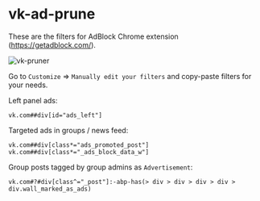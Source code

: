 # vk-ad-prune
These are the filters for AdBlock Chrome extension (https://getadblock.com/).

![vk-pruner](https://drive.google.com/uc?export=view&id=1AA3rtoMfN87DnSK_rc7XA3-_jmnImzmu)

Go to `Customize` => `Manually edit your filters` and copy-paste filters for your needs.

Left panel ads:
```
vk.com##div[id="ads_left"]
```
Targeted ads in groups / news feed:
```
vk.com##div[class*="ads_promoted_post"]
vk.com##div[class*="_ads_block_data_w"]
```
Group posts tagged by group admins as `Advertisement`:
```
vk.com#?#div[class^="_post"]:-abp-has(> div > div > div > div > div.wall_marked_as_ads)
```
